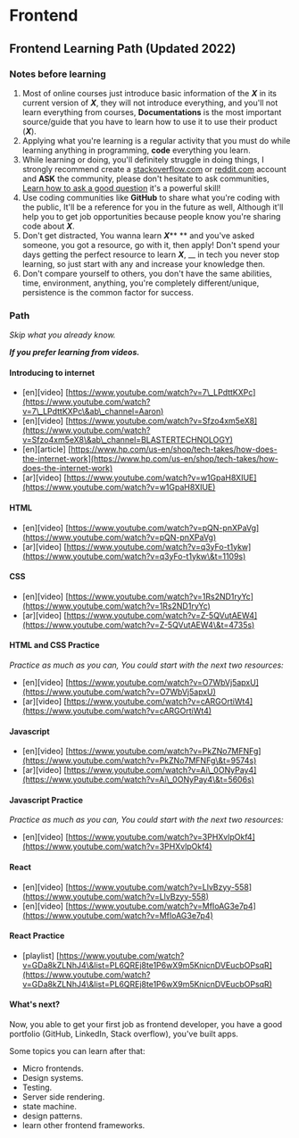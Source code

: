 # Frontend

## Frontend Learning Path (Updated 2022)

### Notes before learning

1. Most of online courses just introduce basic information of the _**X**_ in its current version of _**X**_, they will not introduce everything, and you'll not learn everything from courses, **Documentations** is the most important source/guide that you have to learn how to use it to use their product (_**X**_).
2. Applying what you're learning is a regular activity that you must do while learning anything in programming, **code** everything you learn.
3. While learning or doing, you'll definitely struggle in doing things, I strongly recommend create a [stackoverflow.com](http://stackoverflow.com) or [reddit.com](https://reddit.com) account and **ASK** the community, please don't hesitate to ask communities, [Learn how to ask a good question](https://stackoverflow.com/help/how-to-ask) it's a powerful skill!
4. Use coding communities like **GitHub** to share what you're coding with the public, It'll be a reference for you in the future as well, Although it'll help you to get job opportunities because people know you're sharing code about _**X**_.
5. Don't get distracted, You wanna learn _**X**_** ** and you've asked someone, you got a resource, go with it, then apply! Don't spend your days getting the perfect resource to learn _**X**_, __ in tech you never stop learning, so just start with any and increase your knowledge then.
6. Don't compare yourself to others, you don't have the same abilities, time, environment, anything, you're completely different/unique, persistence is the common factor for success.

### Path

_Skip what you already know._

_**If you prefer learning from videos.**_

#### Introducing to internet

* \[en]\[video] [https://www.youtube.com/watch?v=7\_LPdttKXPc](https://www.youtube.com/watch?v=7\_LPdttKXPc\&ab\_channel=Aaron)
* \[en]\[video] [https://www.youtube.com/watch?v=Sfzo4xm5eX8](https://www.youtube.com/watch?v=Sfzo4xm5eX8\&ab\_channel=BLASTERTECHNOLOGY)
* \[en]\[article] [https://www.hp.com/us-en/shop/tech-takes/how-does-the-internet-work](https://www.hp.com/us-en/shop/tech-takes/how-does-the-internet-work)
* \[ar]\[video] [https://www.youtube.com/watch?v=w1GpaH8XIUE](https://www.youtube.com/watch?v=w1GpaH8XIUE)

#### HTML

* \[en]\[video] [https://www.youtube.com/watch?v=pQN-pnXPaVg](https://www.youtube.com/watch?v=pQN-pnXPaVg)
* \[ar]\[video] [https://www.youtube.com/watch?v=q3yFo-t1ykw](https://www.youtube.com/watch?v=q3yFo-t1ykw\&t=1109s)

#### CSS

* \[en]\[video] [https://www.youtube.com/watch?v=1Rs2ND1ryYc](https://www.youtube.com/watch?v=1Rs2ND1ryYc)
* \[ar]\[video] [https://www.youtube.com/watch?v=Z-5QVutAEW4](https://www.youtube.com/watch?v=Z-5QVutAEW4\&t=4735s)

#### HTML and CSS Practice

_Practice as much as you can, You could start with the next two resources:_

* \[en]\[video] [https://www.youtube.com/watch?v=O7WbVj5apxU](https://www.youtube.com/watch?v=O7WbVj5apxU)
* \[ar]\[video] [https://www.youtube.com/watch?v=cARGOrtiWt4](https://www.youtube.com/watch?v=cARGOrtiWt4)

#### Javascript

* \[en]\[video] [https://www.youtube.com/watch?v=PkZNo7MFNFg](https://www.youtube.com/watch?v=PkZNo7MFNFg\&t=9574s)
* \[ar]\[video] [https://www.youtube.com/watch?v=Ai\_0ONyPay4](https://www.youtube.com/watch?v=Ai\_0ONyPay4\&t=5606s)

#### Javascript Practice

_Practice as much as you can, You could start with the next two resources:_

* \[en]\[video] [https://www.youtube.com/watch?v=3PHXvlpOkf4](https://www.youtube.com/watch?v=3PHXvlpOkf4)

#### React

* \[en]\[video] [https://www.youtube.com/watch?v=LlvBzyy-558](https://www.youtube.com/watch?v=LlvBzyy-558)
* \[en]\[video] [https://www.youtube.com/watch?v=MfIoAG3e7p4](https://www.youtube.com/watch?v=MfIoAG3e7p4)

#### React Practice

* \[playlist] [https://www.youtube.com/watch?v=GDa8kZLNhJ4\&list=PL6QREj8te1P6wX9m5KnicnDVEucbOPsqR](https://www.youtube.com/watch?v=GDa8kZLNhJ4\&list=PL6QREj8te1P6wX9m5KnicnDVEucbOPsqR)



#### What's next?

Now, you able to get your first job as frontend developer, you have a good portfolio (GitHub, LinkedIn, Stack overflow), you've built apps.

Some topics you can learn after that:

* Micro frontends.
* Design systems.
* Testing.
* Server side rendering.
* state machine.
* design patterns.
* learn other frontend frameworks.
